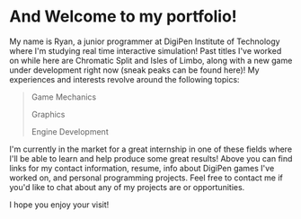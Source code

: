 # And Welcome to my portfolio!

My name is Ryan, a junior programmer at DigiPen Institute of Technology where I'm studying real time interactive simulation! Past titles I've worked on while here are Chromatic Split and Isles of Limbo, along with a new game under development right now (sneak peaks can be found here)!
My experiences and interests revolve around the following topics: 

> Game Mechanics
> 
> Graphics
>
> Engine Development

I'm currently in the market for a great internship in one of these fields where I'll be able to learn and help produce some great results! Above you can find links for my contact information, resume, info about DigiPen games I've worked on, and personal programming projects. Feel free to contact me if you'd like to chat about any of my projects are or opportunities.

I hope you enjoy your visit!